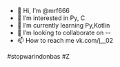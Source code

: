- 👋 Hi, I’m @mrf666
- 👀 I’m interested in Py, C
- 🌱 I’m currently learning Py,Kotlin
- 💞️ I’m looking to collaborate on --
- 📫 How to reach me vk.com/j__02

#stopwarindonbas
#Z

<!---
mrf666/mrf666 is a ✨ special ✨ repository because its `README.md` (this file) appears on your GitHub profile.
You can click the Preview link to take a look at your changes.
--->
